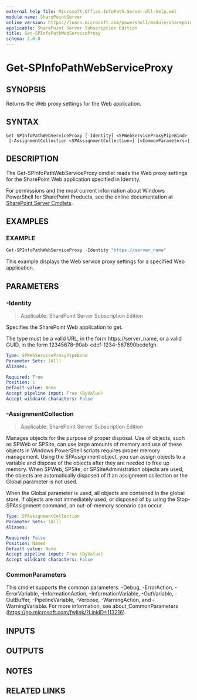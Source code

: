 ```yaml
---
external help file: Microsoft.Office.InfoPath.Server.dll-help.xml
module name: SharePointServer
online version: https://learn.microsoft.com/powershell/module/sharepoint-server/get-spinfopathwebserviceproxy
applicable: SharePoint Server Subscription Edition
title: Get-SPInfoPathWebServiceProxy
schema: 2.0.0
---
```


# Get-SPInfoPathWebServiceProxy

## SYNOPSIS
Returns the Web proxy settings for the Web application.

## SYNTAX

```
Get-SPInfoPathWebServiceProxy [-Identity] <SPWebServiceProxyPipeBind>
 [-AssignmentCollection <SPAssignmentCollection>] [<CommonParameters>]
```

## DESCRIPTION
The Get-SPInfoPathWebServiceProxy cmdlet reads the Web proxy settings for the SharePoint Web application specified in Identity.

For permissions and the most current information about Windows PowerShell for SharePoint Products, see the online documentation at [SharePoint Server Cmdlets](https://learn.microsoft.com/powershell/sharepoint/sharepoint-server/sharepoint-server-cmdlets).

## EXAMPLES

### EXAMPLE
```powershell
Get-SPInfoPathWebServiceProxy -Identity "https://server_name"
```

This example displays the Web service proxy settings for a specified Web application.

## PARAMETERS

### -Identity

> Applicable: SharePoint Server Subscription Edition

Specifies the SharePoint Web application to get.

The type must be a valid URL, in the form https://server_name, or a valid GUID, in the form 12345678-90ab-cdef-1234-567890bcdefgh.

```yaml
Type: SPWebServiceProxyPipeBind
Parameter Sets: (All)
Aliases:

Required: True
Position: 1
Default value: None
Accept pipeline input: True (ByValue)
Accept wildcard characters: False
```

### -AssignmentCollection

> Applicable: SharePoint Server Subscription Edition

Manages objects for the purpose of proper disposal.
Use of objects, such as SPWeb or SPSite, can use large amounts of memory and use of these objects in Windows PowerShell scripts requires proper memory management.
Using the SPAssignment object, you can assign objects to a variable and dispose of the objects after they are needed to free up memory.
When SPWeb, SPSite, or SPSiteAdministration objects are used, the objects are automatically disposed of if an assignment collection or the Global parameter is not used.

When the Global parameter is used, all objects are contained in the global store.
If objects are not immediately used, or disposed of by using the Stop-SPAssignment command, an out-of-memory scenario can occur.

```yaml
Type: SPAssignmentCollection
Parameter Sets: (All)
Aliases:

Required: False
Position: Named
Default value: None
Accept pipeline input: True (ByValue)
Accept wildcard characters: False
```

### CommonParameters
This cmdlet supports the common parameters: -Debug, -ErrorAction, -ErrorVariable, -InformationAction, -InformationVariable, -OutVariable, -OutBuffer, -PipelineVariable, -Verbose, -WarningAction, and -WarningVariable. For more information, see about_CommonParameters (https://go.microsoft.com/fwlink/?LinkID=113216).

## INPUTS

## OUTPUTS

## NOTES

## RELATED LINKS
